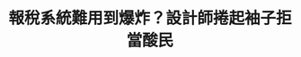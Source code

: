 ---
id: "7"
lang: zh-tw
description: 「報稅軟體難用到爆炸」連署案
propose_date: 2017-05-08
meeting_date: 2017-05-19
publish: "TRUE"
selected: "FALSE"
blog_selected: "FALSE"
thumbnail: https://cm.pdis.nat.gov.tw/images/post/1gJshgaR7DiO9RnZhxuKsnJC2tZ4XCnX4.jpg
title: 報稅系統難用到爆炸？設計師捲起袖子拒當酸民
introduction:
  content: 報稅系統長久以來問題眾多，不能在Mac
    上報稅，桌機介面雖已上架多年，有報稅經驗的公民還能透過民間部落格教學漸漸熟悉報稅介面與流程，但對於每年眾多的首報族，仍是一大挑戰。每當到了報稅季節，報稅菜鳥們總是得花好多時間去重新適應學習。在這個數位科技發達的年代，大眾對於軟體介面的美感、舒適感已經無法再容忍。設計師卓致遠在一次午餐時，一邊滑著手機一遍看著勇路上酸民的怨聲載道，想著，我們可不可以不只是當酸民？於是他捲起袖子，主動到國發會公共政策參與平台提案，提案名稱為驚悚的「報稅系統難用到爆炸」，雖未達五千人連署門檻，財政部開放政府聯絡人楊金亨專門委員主動將此案上提到功放政府每月月會，在月會中此案經過楊專委的努力，高票當選，接續舉辦一連串的協作會議，邀集各方利害關係人一同盤點問題，集思廣益，設計更友善的報稅介面。
color: blue
join:
  type: 提
  title: 報稅軟體難用到爆炸
  link: https://join.gov.tw/idea/detail/750df7c4-550f-47ae-84ee-39eba6dabb23/discuss
  image: https://cm.pdis.nat.gov.tw/images/post/1vglhYIPwTNYQ2KWJpE-m2QPlfQ43grFo.jpg
layout: post
departments:
  - 財政部
tags:
  - 數位服務
  - 財政
  - 公私協力
embed:
  mind_map:
    links:
      - https://miro.com/app/live-embed/o9J_k0Cimjc=/?moveToViewport=-8329,8229,7712,3975&embedAutoplay=true
  live:
    links:
      - https://www.youtube.com/watch?v=PFQm-8cdgAc
  transcript:
    links:
      - https://sayit.pdis.nat.gov.tw/2017-05-19-%E9%96%8B%E6%94%BE%E6%94%BF%E5%BA%9C%E8%81%AF%E7%B5%A1%E4%BA%BA%E7%AC%AC%E4%B8%83%E6%AC%A1%E5%8D%94%E4%BD%9C%E6%9C%83%E8%AD%B0
blogs:
  - https://pdis.nat.gov.tw/zh-TW/blog/%E6%96%B0%E7%89%88%E5%A0%B1%E7%A8%85%E7%B6%B2%E7%AB%99%E6%98%AF%E6%80%8E%E9%BA%BC%E7%85%89%E6%88%90%E7%9A%84/
---